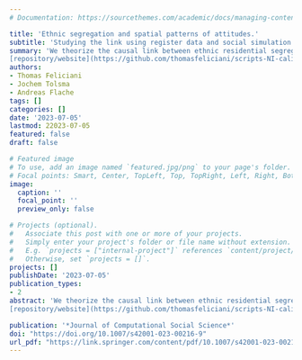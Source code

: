 ```yaml
---
# Documentation: https://sourcethemes.com/academic/docs/managing-content/

title: 'Ethnic segregation and spatial patterns of attitudes.'
subtitle: 'Studying the link using register data and social simulation'
summary: 'We theorize the causal link between ethnic residential segregation and polarization of ethnic attitudes within and between ethnic groups (e.g. attitudes towards immigration policies, multiculturalism, tolerance or trust in certain ethnic groups). We propose that the complex relationship between segregation and polarization might be explained by three assumptions: (1) ethnic membership moderates social influence–residents influence each other’s attitudes and their ethnic background moderates this influence; (2) spatial proximity between residents increases opportunities for influence; (3) the degree of ethnic segregation varies across space–and therefore, the mix of intra- and inter-ethnic influence also varies across space. We borrow and extend an (agent-based) simulation model of social influence to systematically explore how these three assumptions affect the polarization of ethnic attitudes within and between ethnic groups under the assumptions made in the model. We simulate neighborly interactions and social influence dynamics in the districts of Rotterdam, using empirically observed segregation patterns as input of our simulations.
[repository/website](https://github.com/thomasfeliciani/scripts-NI-calibration). Long live Open Science!.'
authors:
- Thomas Feliciani
- Jochem Tolsma
- Andreas Flache
tags: []
categories: []
date: '2023-07-05'
lastmod: 22023-07-05
featured: false
draft: false

# Featured image
# To use, add an image named `featured.jpg/png` to your page's folder.
# Focal points: Smart, Center, TopLeft, Top, TopRight, Left, Right, BottomLeft, Bottom, BottomRight.
image:
  caption: ''
  focal_point: ''
  preview_only: false

# Projects (optional).
#   Associate this post with one or more of your projects.
#   Simply enter your project's folder or file name without extension.
#   E.g. `projects = ["internal-project"]` references `content/project/deep-learning/index.md`.
#   Otherwise, set `projects = []`.
projects: []
publishDate: '2023-07-05'
publication_types:
- 2
abstract: 'We theorize the causal link between ethnic residential segregation and polarization of ethnic attitudes within and between ethnic groups (e.g. attitudes towards immigration policies, multiculturalism, tolerance or trust in certain ethnic groups). We propose that the complex relationship between segregation and polarization might be explained by three assumptions: (1) ethnic membership moderates social influence–residents influence each other’s attitudes and their ethnic background moderates this influence; (2) spatial proximity between residents increases opportunities for influence; (3) the degree of ethnic segregation varies across space–and therefore, the mix of intra- and inter-ethnic influence also varies across space. We borrow and extend an (agent-based) simulation model of social influence to systematically explore how these three assumptions affect the polarization of ethnic attitudes within and between ethnic groups under the assumptions made in the model. We simulate neighborly interactions and social influence dynamics in the districts of Rotterdam, using empirically observed segregation patterns as input of our simulations.
[repository/website](https://github.com/thomasfeliciani/scripts-NI-calibration). Long live Open Science!.'

publication: '*Journal of Computational Social Science*'
doi: "https://doi.org/10.1007/s42001-023-00216-9"
url_pdf: "https://link.springer.com/content/pdf/10.1007/s42001-023-00216-9.pdf"
---
```

